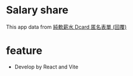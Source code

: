 # Salary share

This app data from [純軟薪水 Dcard 匿名表單 (回覆)](https://docs.google.com/spreadsheets/d/1GMYKVBxRlMv6oNVNzpXYoLUSyT8ZnLEjGcRbn0b4KsA/edit?gid=788239997#gid=788239997)



# feature
- Develop by React and Vite





